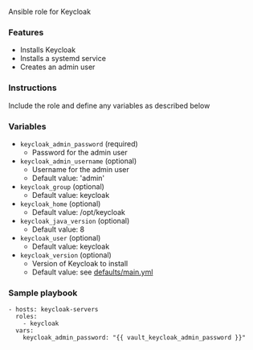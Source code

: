 Ansible role for Keycloak

### Features

- Installs Keycloak
- Installs a systemd service
- Creates an admin user


### Instructions

Include the role and define any variables as described below


### Variables

- `keycloak_admin_password` (required)
    - Password for the admin user
- `keycloak_admin_username` (optional)
    - Username for the admin user
    - Default value: 'admin'
- `keycloak_group` (optional)
    - Default value: keycloak
- `keycloak_home` (optional)
    - Default value: /opt/keycloak
- `keycloak_java_version` (optional)
    - Default value: 8
- `keycloak_user` (optional)
    - Default value: keycloak
- `keycloak_version` (optional)
    - Version of Keycloak to install
    - Default value: see [defaults/main.yml](defaults/main.yml)


### Sample playbook

    - hosts: keycloak-servers
      roles:
        - keycloak
      vars:
        keycloak_admin_password: "{{ vault_keycloak_admin_password }}"
